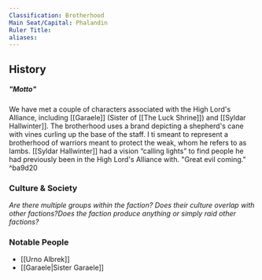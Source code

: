 ```yaml
---
Classification: Brotherhood
Main Seat/Capital: Phalandin
Ruler Title: 
aliases:
---
```

## History
##### "Motto"
We have met a couple of characters associated with the High Lord's Alliance, including [[Garaele]] (Sister of [[The Luck Shrine]]) and [[Syldar Hallwinter]]. The brotherhood uses a brand depicting a shepherd's cane with vines curling up the base of the staff.  I ti smeant to represent a brotherhood of warriors meant to protect the weak, whom he refers to as lambs. [[Syldar Hallwinter]] had a vision “calling lights” to find people he had previously been in the High Lord's Alliance with. "Great evil coming." ^ba9d20

### Culture & Society
_Are there multiple groups within the faction? Does their culture overlap with other factions?Does the faction produce anything or simply raid other factions?_

### Notable People
- [[Urno Albrek]]
- [[Garaele|Sister Garaele]]